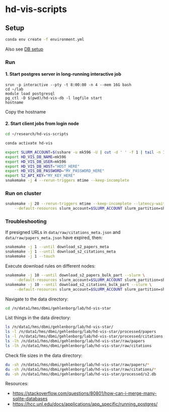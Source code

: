 # hd-vis-scripts

## Setup

```sh
conda env create -f environment.yml
```

Also see [DB setup](./db-root/README.md)

### Run

#### 1. Start postgres server in long-running interactive job

```
srun -p interactive --pty -t 8:00:00 -n 4 --mem 16G bash
cd ~/lab
module load postgresql
pg_ctl -D $(pwd)/hd-vis-db -l logfile start
hostname
```

Copy the hostname

#### 2. Start client jobs from login node

```sh
cd ~/research/hd-vis-scripts

conda activate hd-vis

export SLURM_ACCOUNT=$(sshare -u mk596 -U | cut -d ' ' -f 1 | tail -n 1)
export HD_VIS_DB_NAME=mk596
export HD_VIS_DB_USER=mk596
export HD_VIS_DB_HOST="HOST_HERE"
export HD_VIS_DB_PASSWORD="MY_PASSWORD_HERE"
export S2_API_KEY="MY_KEY_HERE"
snakemake -j 4 --rerun-triggers mtime --keep-incomplete
```

### Run on cluster

```sh
snakemake -j 20 --rerun-triggers mtime --keep-incomplete --latency-wait 60 --slurm \
    --default-resources slurm_account=$SLURM_ACCOUNT slurm_partition=short runtime=30
```

### Troubleshooting

If presigned URLs in `data/raw/citations_meta.json` and `data/raw/papers_meta.json` have expired, then:

```sh
snakemake -j 1 --until download_s2_papers_meta
snakemake -j 1 --until download_s2_citations_meta
snakemake -j 1 --touch
```

Execute download rules on different nodes:

```sh
snakemake -j 10 --until download_s2_papers_bulk_part --slurm \
    --default-resources slurm_account=$SLURM_ACCOUNT slurm_partition=short runtime=30
snakemake -j 10 --until download_s2_citations_bulk_part --slurm \
    --default-resources slurm_account=$SLURM_ACCOUNT slurm_partition=short runtime=30

```

Navigate to the data directory:

```sh
cd /n/data1/hms/dbmi/gehlenborg/lab/hd-vis-star
```

List things in the data directory:

```sh
ls /n/data1/hms/dbmi/gehlenborg/lab/hd-vis-star/
ls -l /n/data1/hms/dbmi/gehlenborg/lab/hd-vis-star/processed/papers
ls -l /n/data1/hms/dbmi/gehlenborg/lab/hd-vis-star/processed/citations
ls -lh /n/data1/hms/dbmi/gehlenborg/lab/hd-vis-star/raw/papers
ls -lh /n/data1/hms/dbmi/gehlenborg/lab/hd-vis-star/raw/citations
```

Check file sizes in the data directory:

```sh
du -sh /n/data1/hms/dbmi/gehlenborg/lab/hd-vis-star/raw/papers/*
du -sh /n/data1/hms/dbmi/gehlenborg/lab/hd-vis-star/raw/citations/*
du -sh /n/data1/hms/dbmi/gehlenborg/lab/hd-vis-star/processed/s2.db
```

Resources:
- https://stackoverflow.com/questions/80801/how-can-i-merge-many-sqlite-databases
- https://hcc.unl.edu/docs/applications/app_specific/running_postgres/